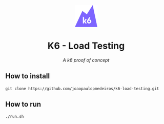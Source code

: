 <p align="center">
  <img src="./docs/K6-logo.svg" width="70" alt="K6 Logo">
</p>

<h1 align="center">K6 - Load Testing</h1>

<p align="center">
  <em>A k6 proof of concept</em>
</p>

## How to install
```
git clone https://github.com/joaopaulopmedeiros/k6-load-testing.git
```

## How to run
```
./run.sh
```
